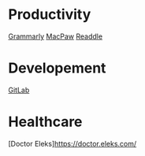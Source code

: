 # Productivity
[Grammarly](https://www.grammarly.com/)
[MacPaw](https://macpaw.com/)
[Readdle](https://readdle.com/)

# Developement
[GitLab](https://about.gitlab.com/)

# Healthcare
[Doctor Eleks]https://doctor.eleks.com/

